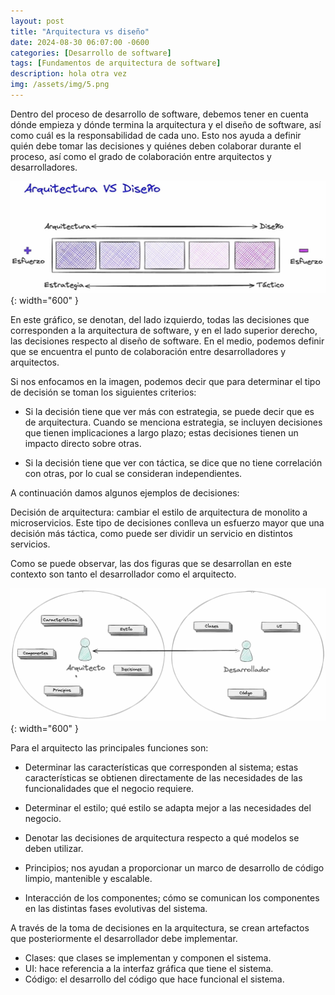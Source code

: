 ```yaml
---
layout: post
title: "Arquitectura vs diseño"
date: 2024-08-30 06:07:00 -0600
categories: [Desarrollo de software]
tags: [Fundamentos de arquitectura de software]
description: hola otra vez
img: /assets/img/5.png
---
```


Dentro del proceso de desarrollo de software, debemos tener en cuenta dónde empieza y dónde termina la arquitectura y el diseño de software, así como cuál es la responsabilidad de cada uno. Esto nos ayuda a definir quién debe tomar las decisiones y quiénes deben colaborar durante el proceso, así como el grado de colaboración entre arquitectos y desarrolladores.

![alt text](/assets/img/arq-013.png){: width="600" }

En este gráfico, se denotan, del lado izquierdo, todas las decisiones que corresponden a la arquitectura de software, y en el lado superior derecho, las decisiones respecto al diseño de software. En el medio, podemos definir que se encuentra el punto de colaboración entre desarrolladores y arquitectos.

Si nos enfocamos en la imagen, podemos decir que para determinar el tipo de decisión se toman los siguientes criterios:

* Si la decisión tiene que ver más con estrategia, se puede decir que es de arquitectura. Cuando se menciona estrategia, se incluyen decisiones que tienen implicaciones a largo plazo; estas decisiones tienen un impacto directo sobre otras.

* Si la decisión tiene que ver con táctica, se dice que no tiene correlación con otras, por lo cual se consideran independientes.

A continuación damos algunos ejemplos de decisiones:

Decisión de arquitectura: cambiar el estilo de arquitectura de monolito a microservicios. Este tipo de decisiones conlleva un esfuerzo mayor que una decisión más táctica, como puede ser dividir un servicio en distintos servicios.

Como se puede observar, las dos figuras que se desarrollan en este contexto son tanto el desarrollador como el arquitecto.

![alt text](/assets/img/arq-014.png){: width="600" }

Para el arquitecto las principales funciones son:

* Determinar las características que corresponden al sistema; estas características se obtienen directamente de las necesidades de las funcionalidades que el negocio requiere.

* Determinar el estilo; qué estilo se adapta mejor a las necesidades del negocio.
* Denotar las decisiones de arquitectura respecto a qué modelos se deben utilizar.
* Principios; nos ayudan a proporcionar un marco de desarrollo de código limpio, mantenible y escalable.
* Interacción de los componentes; cómo se comunican los componentes en las distintas fases evolutivas del sistema.

A través de la toma de decisiones en la arquitectura, se crean artefactos que posteriormente el desarrollador debe implementar.

- Clases: que clases se implementan y componen el sistema.
- UI: hace referencia a la interfaz gráfica que tiene el sistema.
- Código: el desarrollo del código que hace funcional el sistema.





